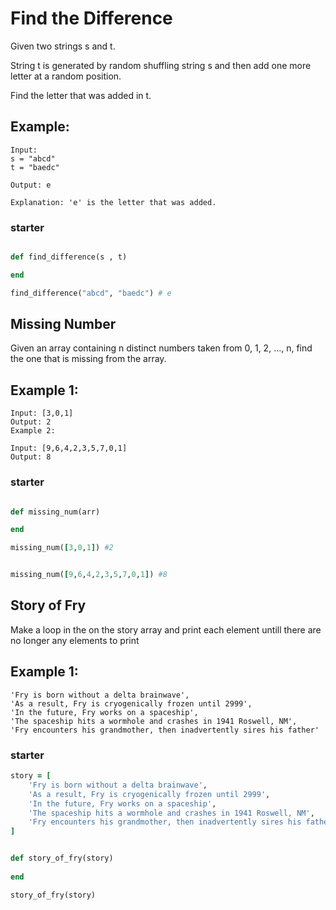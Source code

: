 # Find the Difference

Given two strings s and t.

String t is generated by random shuffling string s and then add one more letter at a random position.

Find the letter that was added in t.

## Example:

```
Input:
s = "abcd"
t = "baedc"

Output: e

Explanation: 'e' is the letter that was added.
```

### starter

```ruby

def find_difference(s , t)

end

find_difference("abcd", "baedc") # e

```

## Missing Number

Given an array containing n distinct numbers taken from 0, 1, 2, ..., n, find the one that is missing from the array.

## Example 1:

```
Input: [3,0,1]
Output: 2
Example 2:

Input: [9,6,4,2,3,5,7,0,1]
Output: 8
```

### starter

```ruby

def missing_num(arr)

end

missing_num([3,0,1]) #2


missing_num([9,6,4,2,3,5,7,0,1]) #8


```



## Story of Fry
Make a loop in the on the story array and print each element untill there are no longer any elements to print


## Example 1:

```  
'Fry is born without a delta brainwave',
'As a result, Fry is cryogenically frozen until 2999',
'In the future, Fry works on a spaceship',
'The spaceship hits a wormhole and crashes in 1941 Roswell, NM',
'Fry encounters his grandmother, then inadvertently sires his father'

```


### starter

```ruby
story = [
    'Fry is born without a delta brainwave',
    'As a result, Fry is cryogenically frozen until 2999',
    'In the future, Fry works on a spaceship',
    'The spaceship hits a wormhole and crashes in 1941 Roswell, NM',
    'Fry encounters his grandmother, then inadvertently sires his father'
]


def story_of_fry(story)
    
end

story_of_fry(story)
```